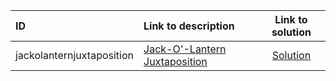 | ID | Link to description | Link to solution |
|:---|:---|:---:|
| jackolanternjuxtaposition | [Jack-O'-Lantern Juxtaposition](https://open.kattis.com/problems/jackolanternjuxtaposition) | [Solution](https://github.com/versenyi98/kattis-solutions/tree/main/solutions/Jack-O%27-Lantern%20Juxtaposition)|
